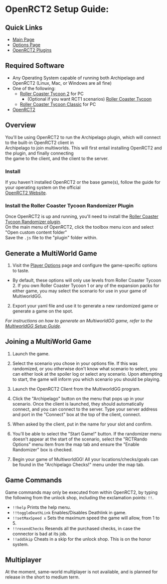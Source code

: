 # OpenRCT2 Setup Guide:


## Quick Links
- [Main Page](../info/en)
- [Options Page](../player-options)
- [OpenRCT2 Plugins](https://openrct2plugins.org/)

## Required Software

- Any Operating System capable of running both Archipelago and OpenRCT2 (Linux, Mac, or Windows are all fine)
- One of the following:  
  - [Roller Coaster Tycoon 2](https://www.humblebundle.com/store/rollercoaster-tycoon-2-triple-thrill-pack) for PC
    - (Optional if you want RCT1 scenarios)
     [Roller Coaster Tycoon](https://www.humblebundle.com/store/rollercoaster-tycoon-deluxe)
  - [Roller Coaster Tycoon Classic](https://www.humblebundle.com/store/rollercoaster-tycoon-classic) for PC  
- [OpenRCT2](https://openrct2.io/)

## Overview

You'll be using OpenRCT2 to run the Archipelago plugin, which will connect to the built-in OpenRCT2 client in \
Archipelago to join multiworlds. This will first entail installing OpenRCT2 and the plugin, and finally connecting\
the game to the client, and the client to the server.

### Install

If you haven't installed OpenRCT2 or the base game(s), follow the guide for your operating system on the official\
[OpenRCT2 Website](https://docs.openrct2.io/en/latest/installing/index.html).

### Install the Roller Coaster Tycoon Randomizer Plugin

Once OpenRCT2 is up and running, you'll need to install the 
[Roller Coaster Tycoon Randomizer plugin](https://openrct2plugins.org/plugin/R_kgDOGmXTVQ/rollercoaster-tycoon-randomizer).\
On the main menu of OpenRCT2, click the toolbox menu icon and select "Open custom content folder" \
Save the `.js` file to the "plugin" folder within.

## Generate a MultiWorld Game

1. Visit the [Player Options](../player-options) page and configure the game-specific options to taste.

* By default, these options will only use levels from Roller Coaster Tycoon 2. If you own Roller Coaster Tycoon 1 or any of the expansion packs for either game, you may select the scenario for use in your game of MultiworldGG.

2. Export your yaml file and use it to generate a new randomized game or generate a game on the spot.

*For instructions on how to generate an MultiworldGG game, refer to the [MultiworldGG Setup Guide](../../../../tutorial/Archipelago/setup/en).*

## Joining a MultiWorld Game

1. Launch the game.

2. Select the scenario you chose in your options file. If this was randomized, or you otherwise don't know what scenario to select, you can either look at the spoiler log or select any scenario. Upon attempting to start, the
game will inform you which scenario you should be playing.

3. Launch the OpenRCT2 Client from the MultiworldGG program.

4. Click the "Archipelago" button on the menu that pops up in your scenario. Once the client is launched, they should automatically connect, and you can connect to the server. 
Type your server address and port in the "Connect" box at the top of the client, connect.

5. When asked by the client, put in the name for your slot and confirm.

6.  You'll be able to select the "Start Game!" button. If the randomizer menu doesn't appear at the start of the scenario, select the "RCTRando Options" menu item from the map tab and ensure the "Enable Randomizer" box is checked.

7. Begin your game of MultiworldGG! All your locations/checks/goals can be found in the "Archipelago Checks!" menu under the map tab.

## Game Commands

Game commands may only be executed from within OpenRCT2, by typing the following from the unlock shop, including the 
exclamation points: `!!`.

- `!!help` Prints the help menu.
- `!!toggleDeathLink` Enables/Disables Deathlink in game.
- `!!setMaxSpeed x` Sets the maximum speed the game will allow, from 1 to 5.
- `!!resendChecks` Resends all the purchased checks, in case the connector is bad at its job.
- `!!addSkip` Cheats in a skip for the unlock shop. This is on the honor system.

## Multiplayer

At the moment, same-world multiplayer is not available, and is planned for release in the short to medium term.